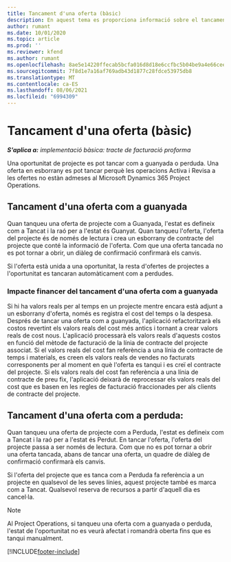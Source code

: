 ```yaml
---
title: Tancament d'una oferta (bàsic)
description: En aquest tema es proporciona informació sobre el tancament d'una oferta al Project Operations.
author: rumant
ms.date: 10/01/2020
ms.topic: article
ms.prod: ''
ms.reviewer: kfend
ms.author: rumant
ms.openlocfilehash: 8ae5e14220ffecab5bcfa016d8d18e6ccfbc5b04be9a4e66cee26f8885125d31
ms.sourcegitcommit: 7f8d1e7a16af769adb43d1877c28fdce53975db8
ms.translationtype: MT
ms.contentlocale: ca-ES
ms.lasthandoff: 08/06/2021
ms.locfileid: "6994309"
---
```

# <a name="close-a-quote---lite"></a>Tancament d'una oferta (bàsic)

_**S'aplica a:** implementació bàsica: tracte de facturació proforma_

Una oportunitat de projecte es pot tancar com a guanyada o perduda. Una oferta en esborrany es pot tancar perquè les operacions Activa i Revisa a les ofertes no estàn admeses al Microsoft Dynamics 365 Project Operations.

## <a name="close-a-quote-as-won"></a>Tancament d'una oferta com a guanyada

Quan tanqueu una oferta de projecte com a Guanyada, l'estat es defineix com a Tancat i la raó per a l'estat és Guanyat. Quan tanqueu l'oferta, l'oferta del projecte és de només de lectura i crea un esborrany de contracte del projecte que conté la informació de l'oferta. Com que una oferta tancada no es pot tornar a obrir, un diàleg de confirmació confirmarà els canvis.

Si l'oferta està unida a una oportunitat, la resta d'ofertes de projectes a l'oportunitat es tancaran automàticament com a perdudes.

### <a name="financial-impact-of-closing-a-quote-as-won"></a>Impacte financer del tancament d'una oferta com a guanyada

Si hi ha valors reals per al temps en un projecte mentre encara està adjunt a un esborrany d'oferta, només es registra el cost del temps o la despesa. Després de tancar una oferta com a guanyada, l'aplicació refactoritzarà els costos revertint els valors reals del cost més antics i tornant a crear valors reals de cost nous. L'aplicació processarà els valors reals d'aquests costos en funció del mètode de facturació de la línia de contracte del projecte associat. Si el valors reals del cost fan referència a una línia de contracte de temps i materials, es creen els valors reals de vendes no facturats corresponents per al moment en què l'oferta es tanqui i es creï el contracte del projecte. Si els valors reals del cost fan referència a una línia de contracte de preu fix, l'aplicació deixarà de reprocessar els valors reals del cost que es basen en les regles de facturació fraccionades per als clients de contracte del projecte.

## <a name="closing-a-quote-as-lost"></a>Tancament d'una oferta com a perduda:

Quan tanqueu una oferta de projecte com a Perduda, l'estat es defineix com a Tancat i la raó per a l'estat és Perdut. En tancar l'oferta, l'oferta del projecte passa a ser només de lectura. Com que no es pot tornar a obrir una oferta tancada, abans de tancar una oferta, un quadre de diàleg de confirmació confirmarà els canvis.

Si l'oferta del projecte que es tanca com a Perduda fa referència a un projecte en qualsevol de les seves línies, aquest projecte també es marca com a Tancat. Qualsevol reserva de recursos a partir d'aquell dia es cancel·la.

> [!NOTE]
> Al Project Operations, si tanqueu una oferta com a guanyada o perduda, l'estat de l'oportunitat no es veurà afectat i romandrà oberta fins que es tanqui manualment.


[!INCLUDE[footer-include](../../includes/footer-banner.md)]